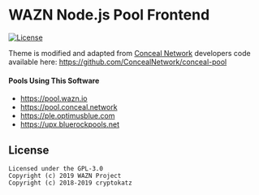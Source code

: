 WAZN Node.js Pool Frontend
======================

[![License](https://img.shields.io/badge/license-GPL--3.0-blue)](https://opensource.org/licenses/GPL-3.0)

Theme is modified and adapted from [Conceal Network](https://github.com/ConcealNetwork) developers code available here: https://github.com/ConcealNetwork/conceal-pool

#### Pools Using This Software
* https://pool.wazn.io
* https://pool.conceal.network
* https://ple.optimusblue.com
* https://upx.bluerockpools.net

## License
```
Licensed under the GPL-3.0
Copyright (c) 2019 WAZN Project
Copyright (c) 2018-2019 cryptokatz
```
